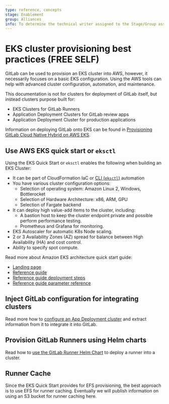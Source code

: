 ```yaml
---
type: reference, concepts
stage: Enablement
group: Alliances
info: To determine the technical writer assigned to the Stage/Group associated with this page, see https://about.gitlab.com/handbook/engineering/ux/technical-writing/#assignments
---
```


# EKS cluster provisioning best practices **(FREE SELF)**

GitLab can be used to provision an EKS cluster into AWS, however, it necessarily focuses on a basic EKS configuration. Using the AWS tools can help with advanced cluster configuration, automation, and maintenance.

This documentation is not for clusters for deployment of GitLab itself, but instead clusters purpose built for:

- EKS Clusters for GitLab Runners
- Application Deployment Clusters for GitLab review apps
- Application Deployment Cluster for production applications

Information on deploying GitLab onto EKS can be found in [Provisioning GitLab Cloud Native Hybrid on AWS EKS](gitlab_hybrid_on_aws.md).

## Use AWS EKS quick start or `eksctl`

Using the EKS Quick Start or `eksctl` enables the following when building an EKS Cluster:

- It can be part of CloudFormation IaC or [CLI (`eksctl`)](https://eksctl.io/) automation
- You have various cluster configuration options:
  - Selection of operating system: Amazon Linux 2, Windows, Bottlerocket
  - Selection of Hardware Architecture: x86, ARM, GPU
  - Selection of Fargate backend
- It can deploy high value-add items to the cluster, including:
  - A bastion host to keep the cluster endpoint private and possible perform performance testing.
  - Prometheus and Grafana for monitoring.
- EKS Autoscaler for automatic K8s Node scaling.
- 2 or 3 Availability Zones (AZ) spread for balance between High Availability (HA) and cost control.
- Ability to specify spot compute.

Read more about Amazon EKS architecture quick start guide:

- [Landing page](https://aws.amazon.com/quickstart/architecture/amazon-eks/)
- [Reference guide](https://aws-quickstart.github.io/quickstart-amazon-eks/)
- [Reference guide deployment steps](https://aws-quickstart.github.io/quickstart-amazon-eks/#_deployment_steps)
- [Reference guide parameter reference](https://aws-quickstart.github.io/quickstart-amazon-eks/#_parameter_reference)

## Inject GitLab configuration for integrating clusters

Read more how to [configure an App Deployment cluster](../../user/project/clusters/add_existing_cluster.md) and extract information from it to integrate it into GitLab.

## Provision GitLab Runners using Helm charts

Read how to [use the GitLab Runner Helm Chart](https://docs.gitlab.com/runner/install/kubernetes.html) to deploy a runner into a cluster.

## Runner Cache

Since the EKS Quick Start provides for EFS provisioning, the best approach is to use EFS for runner caching. Eventually we will publish information on using an S3 bucket for runner caching here.
